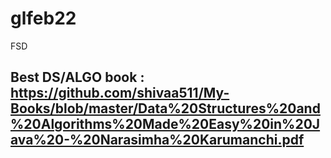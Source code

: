 # glfeb22
FSD

## Best DS/ALGO book : https://github.com/shivaa511/My-Books/blob/master/Data%20Structures%20and%20Algorithms%20Made%20Easy%20in%20Java%20-%20Narasimha%20Karumanchi.pdf
